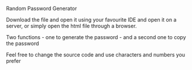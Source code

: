 Random Password Generator

Download the file and open it using your favourite IDE and open it on a server, or simply open the html file through a browser.

Two functions - one to generate the password
              - and a second one to copy the password
              
Feel free to change the source code and use characters and numbers you prefer              
